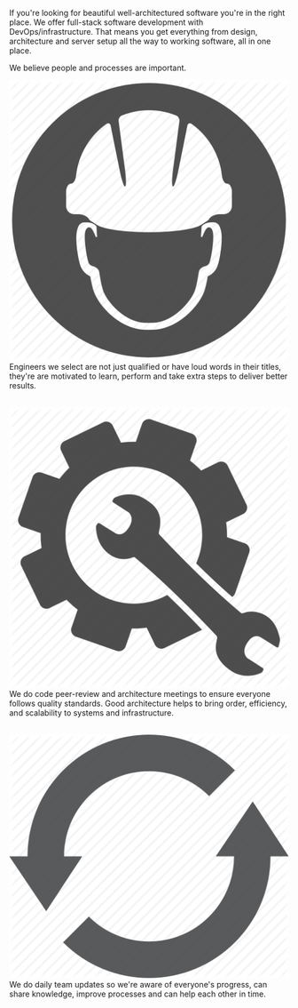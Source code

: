 If you're looking for beautiful well-architectured software you're in the right place. We offer full-stack software development with DevOps/infrastructure. That means you get everything from design, architecture and server setup all the way to working software, all in one place.

We believe people and processes are important.

<img src="/img/engineers.png" alt="Engineers" class="about-icon"><br>Engineers we select are not just qualified or have loud words in their titles, they're are motivated to learn, perform and take extra steps to deliver better results.<br><br>

<img src="/img/architecture.png" alt="Architecture" class="about-icon">We do code peer-review and architecture meetings to ensure everyone follows quality standards. Good architecture helps to bring order, efficiency, and scalability to systems and infrastructure.<br><br>

<img src="/img/status_update.png" alt="Status Update" class="about-icon">We do daily team updates so we're aware of everyone's progress, can share knowledge, improve processes and can help each other in time.<br><br><br>
